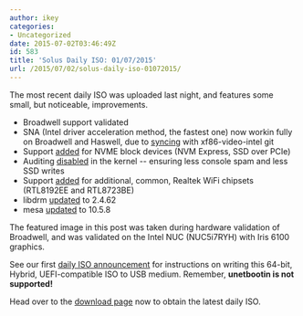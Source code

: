 ```yaml
---
author: ikey
categories:
- Uncategorized
date: 2015-07-02T03:46:49Z
id: 583
title: 'Solus Daily ISO: 01/07/2015'
url: /2015/07/02/solus-daily-iso-01072015/
---
```


<div class="wpb_row vc_row-fluid">
<div class="vc_span12 wpb_column column_container">
<div class="wpb_wrapper">
The most recent daily ISO was uploaded last night, and features some small, but noticeable, improvements. 
      
      
- Broadwell support validated       
- SNA (Intel driver acceleration method, the fastest one) now workin fully on Broadwell and Haswell, due to <a href="https://git.solus-project.com/packages/xorg-driver-video-intel/commit/?h=xorg-driver-video-intel-2.99.917-10">syncing</a> with xf86-video-intel git       
- Support <a href="https://git.solus-project.com/packages/kernel/commit/?h=kernel-4.1.1-50">added</a> for NVME block devices (NVM Express, SSD over PCIe)       
- Auditing <a href="https://git.solus-project.com/packages/kernel/commit/?h=kernel-4.1.1-51">disabled</a> in the kernel -- ensuring less console spam and less SSD writes       
- Support <a href="https://git.solus-project.com/packages/kernel/commit/?h=kernel-4.1.1-51">added</a> for additional, common, Realtek WiFi chipsets (RTL8192EE and RTL8723BE)       
- libdrm <a href="https://git.solus-project.com/packages/libdrm/commit/?h=libdrm-2.4.62-6">updated</a> to 2.4.62       
- mesa <a href="https://git.solus-project.com/packages/mesalib/commit/?h=mesalib-10.5.8-11">updated</a> to 10.5.8       

The featured image in this post was taken during hardware validation of Broadwell, and was validated on the Intel NUC (NUC5i7RYH) with Iris 6100 graphics.    

See our first <a href="https://solus-project.com/2015/06/29/first-unstable-daily-iso/">daily ISO announcement</a> for instructions on writing this 64-bit, Hybrid, UEFI-compatible ISO to USB medium. Remember, **unetbootin is not supported!**

Head over to the <a href="https://solus-project.com/download">download page</a> now to obtain the latest daily ISO.        